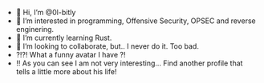 - 👋 Hi, I’m @0l-bitly
- 👀 I’m interested in programming, Offensive Security, OPSEC and reverse enginering.
- 🌱 I’m currently learning Rust.
- 💞️ I’m looking to collaborate, but.. I never do it. Too bad.
- ?!?! What a funny avatar I have ?!
- !! As you can see I am not very interesting... Find another profile that tells a little more about his life!
